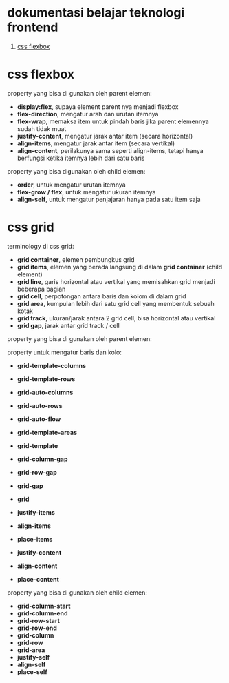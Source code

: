 # dokumentasi belajar teknologi frontend

1. [css flexbox](#css-flexbox)

# css flexbox

property yang bisa di gunakan oleh parent elemen:

- **display:flex**, supaya element parent nya menjadi flexbox
- **flex-direction**, mengatur arah dan urutan itemnya
- **flex-wrap**, memaksa item untuk pindah baris jika parent elemennya sudah tidak muat
- **justify-content**, mengatur jarak antar item (secara horizontal)
- **align-items**, mengatur jarak antar item (secara vertikal)
- **align-content**, perilakunya sama seperti align-items, tetapi hanya berfungsi ketika itemnya lebih dari satu baris

property yang bisa digunakan oleh child elemen:

- **order**, untuk mengatur urutan itemnya
- **flex-grow / flex**, untuk mengatur ukuran itemnya
- **align-self**, untuk mengatur penjajaran hanya pada satu item saja

# css grid

terminology di css grid:

- **grid container**, elemen pembungkus grid
- **grid items**, elemen yang berada langsung di dalam **grid container** (child element)
- **grid line**, garis horizontal atau vertikal yang memisahkan grid menjadi beberapa bagian
- **grid cell**, perpotongan antara baris dan kolom di dalam grid
- **grid area**, kumpulan lebih dari satu grid cell yang membentuk sebuah kotak
- **grid track**, ukuran/jarak antara 2 grid cell, bisa horizontal atau vertikal
- **grid gap**, jarak antar grid track / cell

property yang bisa di gunakan oleh parent elemen:

property untuk mengatur baris dan kolo:

- **grid-template-columns**
- **grid-template-rows**
- **grid-auto-columns**
- **grid-auto-rows**
- **grid-auto-flow**

- **grid-template-areas**
- **grid-template**
- **grid-column-gap**
- **grid-row-gap**
- **grid-gap**
- **grid**
- **justify-items**
- **align-items**
- **place-items**
- **justify-content**
- **align-content**
- **place-content**

property yang bisa di gunakan oleh child elemen:

- **grid-column-start**
- **grid-column-end**
- **grid-row-start**
- **grid-row-end**
- **grid-column**
- **grid-row**
- **grid-area**
- **justify-self**
- **align-self**
- **place-self**
